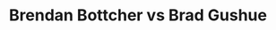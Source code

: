 ---
title: Brendan Bottcher vs Brad Gushue
player1:
  name: Bottcher, Brendan
  percent: 84
  wins: 2
  losses: 3
player2:
  name: Gushue, Brad
  percent: 88
  wins: 3
  losses: 2
games:
- player1:
    team: AB
    position: Fourth
    percent: 82
    win: 0
    loss: 1
  player2:
    team: NL
    position: Fourth
    percent: 100
    win: 1
    loss: 0
  event: Brier
  year: 2017
  draw: Round Robin(1)
  score: NL 8 - AB 6
- player1:
    team: AB
    position: Fourth
    percent: 84
    win: 1
    loss: 0
  player2:
    team: CA
    position: Fourth
    percent: 71
    win: 0
    loss: 1
  event: Brier
  year: 2018
  draw: Round Robin(12)
  score: AB 10 - CA 7
- player1:
    team: AB
    position: Fourth
    percent: 93
    win: 0
    loss: 1
  player2:
    team: CA
    position: Fourth
    percent: 96
    win: 1
    loss: 0
  event: Brier
  year: 2018
  draw: Final(23)
  score: CA 6 - AB 4
- player1:
    team: WC
    position: Fourth
    percent: 66
    win: 0
    loss: 1
  player2:
    team: CA
    position: Fourth
    percent: 92
    win: 1
    loss: 0
  event: Brier
  year: 2019
  draw: Pool(18)
  score: WC 5 - CA 8
- player1:
    team: WC
    position: Fourth
    percent: 93
    win: 1
    loss: 0
  player2:
    team: CA
    position: Fourth
    percent: 81
    win: 0
    loss: 1
  event: Brier
  year: 2019
  draw: Page 3-4(19)
  score: WC 7 - CA 2
- player1:
    team: Bott
    position: Fourth
    percent: 82
    win: 0
    loss: 1
  player2:
    team: Gush
    position: Fourth
    percent: 90
    win: 1
    loss: 0
  event: Trials (Men)
  year: 2017
  draw: Round Robin(4)
  score: Bott 5 - Gush 6
---